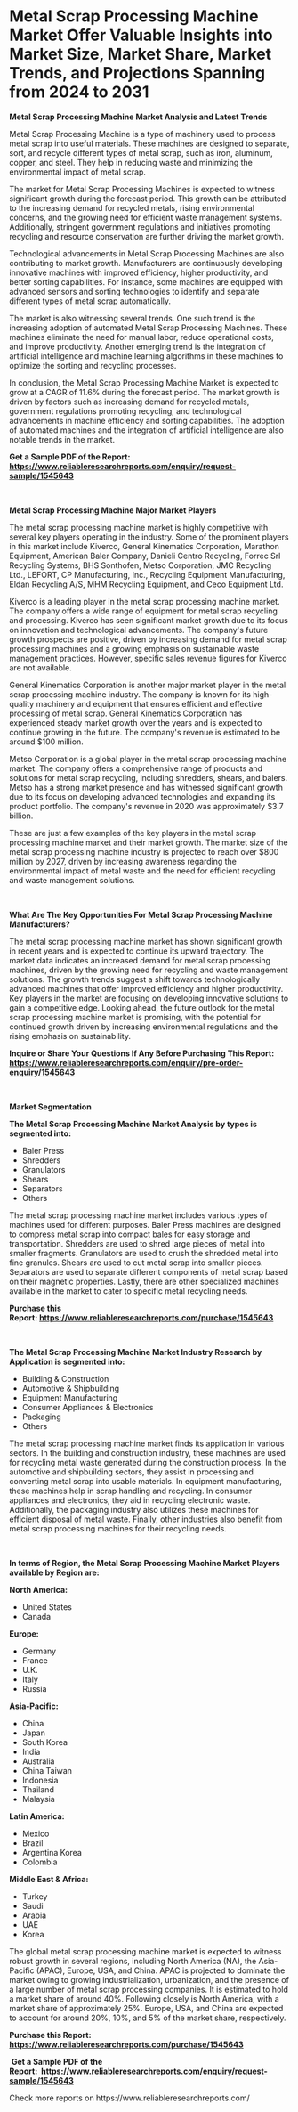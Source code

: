 <p><h1>Metal Scrap Processing Machine Market Offer Valuable Insights into Market Size, Market Share, Market Trends, and Projections Spanning from 2024 to 2031</h1></p><p><strong>Metal Scrap Processing Machine Market Analysis and Latest Trends</strong></p>
<p><p>Metal Scrap Processing Machine is a type of machinery used to process metal scrap into useful materials. These machines are designed to separate, sort, and recycle different types of metal scrap, such as iron, aluminum, copper, and steel. They help in reducing waste and minimizing the environmental impact of metal scrap.</p><p>The market for Metal Scrap Processing Machines is expected to witness significant growth during the forecast period. This growth can be attributed to the increasing demand for recycled metals, rising environmental concerns, and the growing need for efficient waste management systems. Additionally, stringent government regulations and initiatives promoting recycling and resource conservation are further driving the market growth.</p><p>Technological advancements in Metal Scrap Processing Machines are also contributing to market growth. Manufacturers are continuously developing innovative machines with improved efficiency, higher productivity, and better sorting capabilities. For instance, some machines are equipped with advanced sensors and sorting technologies to identify and separate different types of metal scrap automatically.</p><p>The market is also witnessing several trends. One such trend is the increasing adoption of automated Metal Scrap Processing Machines. These machines eliminate the need for manual labor, reduce operational costs, and improve productivity. Another emerging trend is the integration of artificial intelligence and machine learning algorithms in these machines to optimize the sorting and recycling processes.</p><p>In conclusion, the Metal Scrap Processing Machine Market is expected to grow at a CAGR of 11.6% during the forecast period. The market growth is driven by factors such as increasing demand for recycled metals, government regulations promoting recycling, and technological advancements in machine efficiency and sorting capabilities. The adoption of automated machines and the integration of artificial intelligence are also notable trends in the market.</p></p>
<p><strong>Get a Sample PDF of the Report:&nbsp; <a href="https://www.reliableresearchreports.com/enquiry/request-sample/1545643">https://www.reliableresearchreports.com/enquiry/request-sample/1545643</a></strong></p>
<p>&nbsp;</p>
<p><strong>Metal Scrap Processing Machine Major Market Players</strong></p>
<p><p>The metal scrap processing machine market is highly competitive with several key players operating in the industry. Some of the prominent players in this market include Kiverco, General Kinematics Corporation, Marathon Equipment, American Baler Company, Danieli Centro Recycling, Forrec Srl Recycling Systems, BHS Sonthofen, Metso Corporation, JMC Recycling Ltd., LEFORT, CP Manufacturing, Inc., Recycling Equipment Manufacturing, Eldan Recycling A/S, MHM Recycling Equipment, and Ceco Equipment Ltd.</p><p>Kiverco is a leading player in the metal scrap processing machine market. The company offers a wide range of equipment for metal scrap recycling and processing. Kiverco has seen significant market growth due to its focus on innovation and technological advancements. The company's future growth prospects are positive, driven by increasing demand for metal scrap processing machines and a growing emphasis on sustainable waste management practices. However, specific sales revenue figures for Kiverco are not available.</p><p>General Kinematics Corporation is another major market player in the metal scrap processing machine industry. The company is known for its high-quality machinery and equipment that ensures efficient and effective processing of metal scrap. General Kinematics Corporation has experienced steady market growth over the years and is expected to continue growing in the future. The company's revenue is estimated to be around $100 million.</p><p>Metso Corporation is a global player in the metal scrap processing machine market. The company offers a comprehensive range of products and solutions for metal scrap recycling, including shredders, shears, and balers. Metso has a strong market presence and has witnessed significant growth due to its focus on developing advanced technologies and expanding its product portfolio. The company's revenue in 2020 was approximately $3.7 billion.</p><p>These are just a few examples of the key players in the metal scrap processing machine market and their market growth. The market size of the metal scrap processing machine industry is projected to reach over $800 million by 2027, driven by increasing awareness regarding the environmental impact of metal waste and the need for efficient recycling and waste management solutions.</p></p>
<p>&nbsp;</p>
<p><strong>What Are The Key Opportunities For Metal Scrap Processing Machine Manufacturers?</strong></p>
<p><p>The metal scrap processing machine market has shown significant growth in recent years and is expected to continue its upward trajectory. The market data indicates an increased demand for metal scrap processing machines, driven by the growing need for recycling and waste management solutions. The growth trends suggest a shift towards technologically advanced machines that offer improved efficiency and higher productivity. Key players in the market are focusing on developing innovative solutions to gain a competitive edge. Looking ahead, the future outlook for the metal scrap processing machine market is promising, with the potential for continued growth driven by increasing environmental regulations and the rising emphasis on sustainability.</p></p>
<p><strong>Inquire or Share Your Questions If Any Before Purchasing This Report: <a href="https://www.reliableresearchreports.com/enquiry/pre-order-enquiry/1545643">https://www.reliableresearchreports.com/enquiry/pre-order-enquiry/1545643</a></strong></p>
<p>&nbsp;</p>
<p><strong>Market Segmentation</strong></p>
<p><strong>The Metal Scrap Processing Machine Market Analysis by types is segmented into:</strong></p>
<p><ul><li>Baler Press</li><li>Shredders</li><li>Granulators</li><li>Shears</li><li>Separators</li><li>Others</li></ul></p>
<p><p>The metal scrap processing machine market includes various types of machines used for different purposes. Baler Press machines are designed to compress metal scrap into compact bales for easy storage and transportation. Shredders are used to shred large pieces of metal into smaller fragments. Granulators are used to crush the shredded metal into fine granules. Shears are used to cut metal scrap into smaller pieces. Separators are used to separate different components of metal scrap based on their magnetic properties. Lastly, there are other specialized machines available in the market to cater to specific metal recycling needs.</p></p>
<p><strong>Purchase this Report:&nbsp;<a href="https://www.reliableresearchreports.com/purchase/1545643">https://www.reliableresearchreports.com/purchase/1545643</a></strong></p>
<p>&nbsp;</p>
<p><strong>The Metal Scrap Processing Machine Market Industry Research by Application is segmented into:</strong></p>
<p><ul><li>Building & Construction</li><li>Automotive & Shipbuilding</li><li>Equipment Manufacturing</li><li>Consumer Appliances & Electronics</li><li>Packaging</li><li>Others</li></ul></p>
<p><p>The metal scrap processing machine market finds its application in various sectors. In the building and construction industry, these machines are used for recycling metal waste generated during the construction process. In the automotive and shipbuilding sectors, they assist in processing and converting metal scrap into usable materials. In equipment manufacturing, these machines help in scrap handling and recycling. In consumer appliances and electronics, they aid in recycling electronic waste. Additionally, the packaging industry also utilizes these machines for efficient disposal of metal waste. Finally, other industries also benefit from metal scrap processing machines for their recycling needs.</p></p>
<p>&nbsp;</p>
<p><strong>In terms of Region, the Metal Scrap Processing Machine Market Players available by Region are:</strong></p>
<p>
    <p> <strong> North America: </strong>
        <ul>
            <li>United States</li>
            <li>Canada</li>
        </ul>
        </p> 
    <p> <strong> Europe: </strong>
        <ul>
            <li>Germany</li>
            <li>France</li>
            <li>U.K.</li>
            <li>Italy</li>
            <li>Russia</li>
        </ul>
        </p> 
    <p> <strong> Asia-Pacific: </strong>
        <ul>
            <li>China</li>
            <li>Japan</li>
            <li>South Korea</li>
            <li>India</li>
            <li>Australia</li>
            <li>China Taiwan</li>
            <li>Indonesia</li>
            <li>Thailand</li>
            <li>Malaysia</li>
        </ul>
        </p> 
    <p> <strong> Latin America: </strong>
        <ul>
            <li>Mexico</li>
            <li>Brazil</li>
            <li>Argentina Korea</li>
            <li>Colombia</li>
        </ul>
        </p> 
    <p> <strong> Middle East & Africa: </strong>
        <ul>
            <li>Turkey</li>
            <li>Saudi</li>
            <li>Arabia</li>
            <li>UAE</li>
            <li>Korea</li>
        </ul>
    </p>
    </p>
<p><p>The global metal scrap processing machine market is expected to witness robust growth in several regions, including North America (NA), the Asia-Pacific (APAC), Europe, USA, and China. APAC is projected to dominate the market owing to growing industrialization, urbanization, and the presence of a large number of metal scrap processing companies. It is estimated to hold a market share of around 40%. Following closely is North America, with a market share of approximately 25%. Europe, USA, and China are expected to account for around 20%, 10%, and 5% of the market share, respectively.</p></p>
<p><strong>Purchase this Report: <a href="https://www.reliableresearchreports.com/purchase/1545643">https://www.reliableresearchreports.com/purchase/1545643</a></strong></p>
<p>&nbsp;<strong>Get a Sample PDF of the Report:&nbsp;&nbsp;<a href="https://www.reliableresearchreports.com/enquiry/request-sample/1545643">https://www.reliableresearchreports.com/enquiry/request-sample/1545643</a></strong></p>
<p><strong></strong></p>
<p>Check more reports on https://www.reliableresearchreports.com/</p>